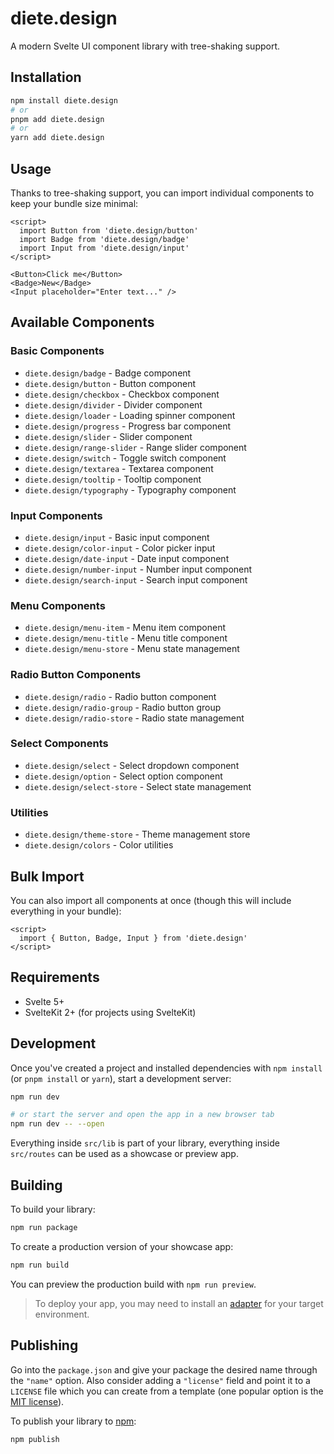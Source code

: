 # diete.design

A modern Svelte UI component library with tree-shaking support.

## Installation

```bash
npm install diete.design
# or
pnpm add diete.design
# or
yarn add diete.design
```

## Usage

Thanks to tree-shaking support, you can import individual components to keep your bundle size minimal:

```svelte
<script>
  import Button from 'diete.design/button'
  import Badge from 'diete.design/badge'
  import Input from 'diete.design/input'
</script>

<Button>Click me</Button>
<Badge>New</Badge>
<Input placeholder="Enter text..." />
```

## Available Components

### Basic Components
- `diete.design/badge` - Badge component
- `diete.design/button` - Button component  
- `diete.design/checkbox` - Checkbox component
- `diete.design/divider` - Divider component
- `diete.design/loader` - Loading spinner component
- `diete.design/progress` - Progress bar component
- `diete.design/slider` - Slider component
- `diete.design/range-slider` - Range slider component
- `diete.design/switch` - Toggle switch component
- `diete.design/textarea` - Textarea component
- `diete.design/tooltip` - Tooltip component
- `diete.design/typography` - Typography component

### Input Components
- `diete.design/input` - Basic input component
- `diete.design/color-input` - Color picker input
- `diete.design/date-input` - Date input component
- `diete.design/number-input` - Number input component  
- `diete.design/search-input` - Search input component

### Menu Components
- `diete.design/menu-item` - Menu item component
- `diete.design/menu-title` - Menu title component
- `diete.design/menu-store` - Menu state management

### Radio Button Components
- `diete.design/radio` - Radio button component
- `diete.design/radio-group` - Radio button group
- `diete.design/radio-store` - Radio state management

### Select Components
- `diete.design/select` - Select dropdown component
- `diete.design/option` - Select option component
- `diete.design/select-store` - Select state management

### Utilities
- `diete.design/theme-store` - Theme management store
- `diete.design/colors` - Color utilities

## Bulk Import

You can also import all components at once (though this will include everything in your bundle):

```svelte
<script>
  import { Button, Badge, Input } from 'diete.design'
</script>
```

## Requirements

- Svelte 5+
- SvelteKit 2+ (for projects using SvelteKit)

## Development

Once you've created a project and installed dependencies with `npm install` (or `pnpm install` or `yarn`), start a development server:

```bash
npm run dev

# or start the server and open the app in a new browser tab
npm run dev -- --open
```

Everything inside `src/lib` is part of your library, everything inside `src/routes` can be used as a showcase or preview app.

## Building

To build your library:

```bash
npm run package
```

To create a production version of your showcase app:

```bash
npm run build
```

You can preview the production build with `npm run preview`.

> To deploy your app, you may need to install an [adapter](https://kit.svelte.dev/docs/adapters) for your target environment.

## Publishing

Go into the `package.json` and give your package the desired name through the `"name"` option. Also consider adding a `"license"` field and point it to a `LICENSE` file which you can create from a template (one popular option is the [MIT license](https://opensource.org/license/mit/)).

To publish your library to [npm](https://www.npmjs.com):

```bash
npm publish
```
